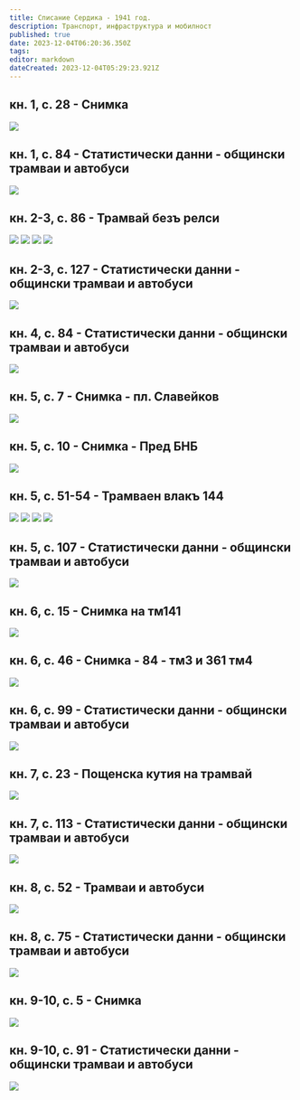 ```yaml
---
title: Списание Сердика - 1941 год.
description: Транспорт, инфраструктура и мобилност
published: true
date: 2023-12-04T06:20:36.350Z
tags: 
editor: markdown
dateCreated: 2023-12-04T05:29:23.921Z
---
```


## кн. 1, с. 28 - **Снимка**
<img src="https://drive.google.com/uc?id=1CcwG1tMuRembgPU5CZ4XOZWEBh8XiZGi">

## кн. 1, с. 84 - **Статистически данни** - общински трамваи и автобуси

<img src="https://drive.google.com/uc?id=1oRQbTVOFZ9xIKMluReIHuyMp4aMTkHh8">

## кн. 2-3, с. 86 - **Трамвай безъ релси**

<img src="https://drive.google.com/uc?id=1NDAZfDKvlHHBk5jZLnByDY81jlZPKcNr">
<img src="https://drive.google.com/uc?id=1cszylFAmXemr8SvBFHbj8JqXj8PaEsAG">
<img src="https://drive.google.com/uc?id=1m0CJvTh5CCRHR7wQAYVwct6YzrYSmfZz">
<img src="https://drive.google.com/uc?id=1QnX_GBW74jQf3ATtT-rOEXxhbqaShphJ">

## кн. 2-3, с. 127 - **Статистически данни** - общински трамваи и автобуси
<img src="https://drive.google.com/uc?id=1c0Vm3nCVgPeyKkLoHQKwv-TKpoa46DYo">


## кн. 4, с. 84 - **Статистически данни** - общински трамваи и автобуси

<img src="https://drive.google.com/uc?id=138XUQvrcfcwcA2JLO4nyhRHuSqOhP1Jd">

## кн. 5, с. 7 - **Снимка** - пл. Славейков
<img src="https://drive.google.com/uc?id=10rZzw1IAKxCgpAwsghDtqq0rP4Tsztx_">

## кн. 5, с. 10 - **Снимка** - Пред БНБ
<img src="https://drive.google.com/uc?id=1ZYzvX1qCep1RbiHcBduhj8bHPig8ZcGW">

## кн. 5, с. 51-54 - **Трамваен влакъ 144**

<img src="https://drive.google.com/uc?id=1zXus3NWHH_HLO34_TEK4f0JcgxEblmmb">
<img src="https://drive.google.com/uc?id=1DjFzauoTR_nQRA2ubprOBZjJYUMFn9W2">
<img src="https://drive.google.com/uc?id=1_nK2T5TV8YHqt-HPjfZ3pm-pVzMX343m">
<img src="https://drive.google.com/uc?id=1A98LFOjoCmLyfoXtI4BNBehDZW3tXT-K">

## кн. 5, с. 107 - **Статистически данни** - общински трамваи и автобуси

<img src="https://drive.google.com/uc?id=1rdQq1RuG6nH7ynl7hx54JcDavI4CTFY3">


## кн. 6, с. 15 - **Снимка на тм141**
<img src="https://drive.google.com/uc?id=1bV6pjG0QGuaI4Yzf7H_QMwlSoppmUsBB">

## кн. 6, с. 46 - **Снимка** - 84 - тм3 и 361 тм4
<img src="https://drive.google.com/uc?id=19xLUsLdkJfBth2K2pCmj22H7fhW1xiFh">

## кн. 6, с. 99 - **Статистически данни** - общински трамваи и автобуси
<img src="https://drive.google.com/uc?id=1_PVR_-wHJuvOyY_MstaCKaW9rZyX4R_G">



## кн. 7, с. 23 - **Пощенска кутия на трамвай**
<img src="https://drive.google.com/uc?id=1Lb-Cuikcog9qgiG9jAZlX8n5RLra6Gx_">

## кн. 7, с. 113 - **Статистически данни** - общински трамваи и автобуси
<img src="https://drive.google.com/uc?id=17faxjhByZL98VRKkDmFfeETMoLUai5bJ">


## кн. 8, с. 52 - **Трамваи и автобуси** 

<img src="https://drive.google.com/uc?id=1RY8eYA-O0_jgsUzYO3H7xZ8MNl2DOWDi">

## кн. 8, с. 75 - **Статистически данни** - общински трамваи и автобуси

<img src="https://drive.google.com/uc?id=1luQpaWEKdASjfgnbZpgUAQmHZLT1eA3N">


## кн. 9-10, с. 5 - **Снимка** 

<img src="https://drive.google.com/uc?id=1g4UQhx8TuAyHU_YaKiveMqMbgS9-ir64">

## кн. 9-10, с. 91 - **Статистически данни** - общински трамваи и автобуси

<img src="https://drive.google.com/uc?id=1dvu_NHpaVziOQp79i8USWHCpt5YYcf0P">